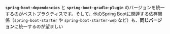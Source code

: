 **`spring-boot-dependencies`** と **`spring-boot-gradle-plugin`** のバージョンを統一するのがベストプラクティスです。そして、他のSpring Bootに関連する依存関係（`spring-boot-starter` や `spring-boot-starter-web` など）も、**同じバージョン**に統一するのが望ましい


